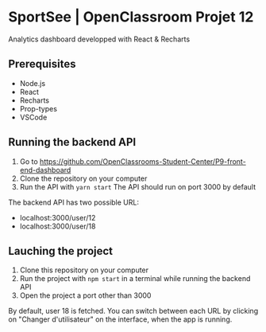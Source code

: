 # SportSee | OpenClassroom Projet 12

Analytics dashboard developped with React & Recharts

## Prerequisites

- Node.js
- React
- Recharts
- Prop-types
- VSCode

## Running the backend API
1. Go to https://github.com/OpenClassrooms-Student-Center/P9-front-end-dashboard 
3. Clone the repository on your computer
4. Run the API with `yarn start`
The API should run on port 3000 by default

The backend API has two possible URL:
- localhost:3000/user/12
- localhost:3000/user/18

## Lauching the project
1. Clone this repository on your computer
2. Run the project with `npm start` in a terminal while running the backend API
3. Open the project a port other than 3000

By default, user 18 is fetched. You can switch between each URL by clicking on "Changer d'utilisateur" on the interface, when the app is running. 